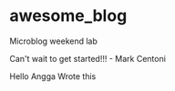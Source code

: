 awesome_blog
============

Microblog weekend lab

Can't wait to get started!!! - Mark Centoni


Hello Angga Wrote this